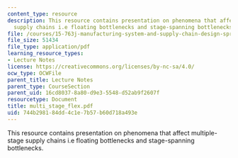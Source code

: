 ```yaml
---
content_type: resource
description: This resource contains presentation on phenomena that affect multiple-stage
  supply chains i.e floating bottlenecks and stage-spanning bottlenecks.
file: /courses/15-763j-manufacturing-system-and-supply-chain-design-spring-2005/744b298184dd4c1e7b57b60d718a493e_multi_stage_flex.pdf
file_size: 51434
file_type: application/pdf
learning_resource_types:
- Lecture Notes
license: https://creativecommons.org/licenses/by-nc-sa/4.0/
ocw_type: OCWFile
parent_title: Lecture Notes
parent_type: CourseSection
parent_uid: 16cd8037-8a80-d9e3-5548-d52ab9f2607f
resourcetype: Document
title: multi_stage_flex.pdf
uid: 744b2981-84dd-4c1e-7b57-b60d718a493e
---
```

This resource contains presentation on phenomena that affect multiple-stage supply chains i.e floating bottlenecks and stage-spanning bottlenecks.